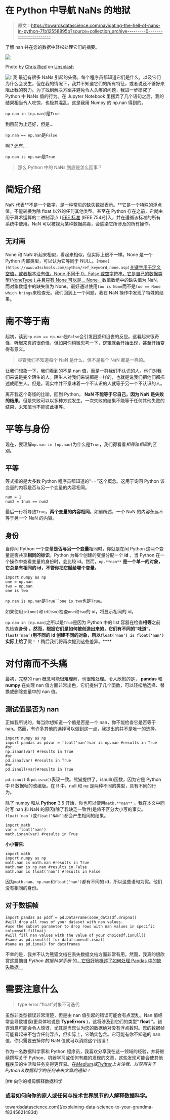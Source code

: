 # 在 Python 中导航 NaNs 的地狱

> 原文：<https://towardsdatascience.com/navigating-the-hell-of-nans-in-python-71b12558895b?source=collection_archive---------0----------------------->

了解 nan 并在您的数据中轻松处理它们的摘要。

![](img/0c4acbb2954b0db99ade80077e234f62.png)

Photo by [Chris Ried](https://unsplash.com/@cdr6934?utm_source=medium&utm_medium=referral) on [Unsplash](https://unsplash.com?utm_source=medium&utm_medium=referral)

![I](img/372a85df590327f646ff2d6a8b3607e9.png) 我 最近有很多 NaNs 引起的头痛。每个程序员都知道它们是什么，以及它们为什么会发生，但在我的情况下，我并不知道它们的所有特征，或者说还不够好来阻止我的努力。为了找到解决方案并避免令人头疼的问题，我进一步研究了 Python 中 NaNs 值的行为。在 Jupyter Notebook 里摆弄了几个语句之后，我的结果相当令人吃惊，也极其混乱。这是我用 Numpy 的 np.nan 得到的。

`np.nan in [np.nan]`是`True`

到目前为止还好，但是…

`np.nan == np.nan`是`False`

啊？还有…

`np.nan is np.nan`是`True`

> 那么 Python 中的 NaNs 到底是怎么回事？

# 简短介绍

NaN 代表**不是一个数字，是一种常见的缺失数据表示。**它是一个特殊的浮点值，不能转换为除 float 以外的任何其他类型。甚至在 Python 存在之前，它就由用于算术运算的二进制浮点 I [EEE 标准](https://www.python-course.eu/dealing_with_NaN_in_python.php) (IEEE 754)引入，并在遵循该标准的所有系统中使用。NaN 可以被视为某种数据病毒，会感染它所涉及的所有操作。

## 无对南

None 和 NaN 听起来相似，看起来相似，但实际上很不一样。None 是一个 Python 内部类型，可以认为它等同于 NULL。`[None](https://www.w3schools.com/python/ref_keyword_none.asp)`[关键字用于定义空值，或者根本没有值。None 不同于 0、False 或空字符串。它是自己的数据类型(NoneType ),并且只有 None 可以是… None。](https://www.w3schools.com/python/ref_keyword_none.asp)数值数组中的缺失值为 NaN，而对象数组中的缺失值为 None。最好通过使用`foo is None`而不是`foo == None which brings`来检查无。我们回到上一个问题，我在 NaN 操作中发现了特殊的结果。

# 南不等于南

起初，读到`np.nan == np.nan`是`False`会引发困惑和沮丧的反应。这看起来很奇怪，听起来真的很奇怪，但如果你稍微思考一下，逻辑就会开始出现，甚至开始变得有意义。

> 尽管我们不知道每个 NaN 是什么，但不是每个 NaN 都是一样的。

让我们想象一下，我们看到的不是 nan 值，而是一群我们不认识的人。他们对我们来说是完全陌生的人。陌生人对我们来说都是一样的，也就是说我们把他们都描述成陌生人。但是，现实中并不意味着一个不认识的人就等于另一个不认识的人。

离开我这个奇怪的比喻，回到 Python， **NaN 不能等于它自己，因为 NaN 是失败的结果**，但是失败可以以多种方式发生。一次失败的结果不能等于任何其他失败的结果，未知值也不能彼此相等。

# 平等与身份

现在，要理解`np.nan in [np.nan]`为什么是`True`，我们得看看*相等*和*相同*的区别。

## 平等

等式指的是大多数 Python 程序员都知道的“==”这个概念。这用于询问 Python 该变量的内容是否与另一个变量的内容相同。

```
num = 1
num2 = 1num == num2 
```

最后一行将导致`True`。**两个变量的内容相同**。如前所述，一个 NaN 的内容永远不等于另一个 NaN 的内容。

## 身份

当你问 Python 一个变量**是否与另一个变量**相同时，你就是在问 Python 这两个变量是否共享**相同的标识**。Python 为每个创建的变量分配一个 **id** ，当 Python 在一个操作中查看变量的身份时，会比较 id。然而，`np.**nan**` **是一个单一的对象，它总是有相同的 id，不管你把它赋给哪个变量。**

```
import numpy as np
one = np.nan
two = np.nan
one is two
```

`np.nan is np.nan`是`True``one is two`也是`True`。

如果使用`id(one)`和`id(two)`检查`one`和`two`的 id，将显示相同的 id。

`np.nan in [np.nan]`之所以是`True`是因为 Python 中的 list 容器在检查**相等**之前先检查**身份** **。然而，根据它们是如何被创造出来的，它们有不同的“味道”。`float(‘nan’)`用不同的 id 创建不同的对象，所以`float('nan') is float('nan')`实际上给了**假！！稍后我们将再次提到这些差异。****

# 对付南而不头痛

最初，完整的 nan 概念可能很难理解，也很难处理。令人欣慰的是， **pandas** 和 **numpy** 在处理 nan 值方面非常出色，它们提供了几个函数，可以轻松地选择、替换或删除变量中的 nan 值。

## 测试值是否为 nan

正如我所说的，每当你想知道一个值是否是一个 nan，你不能检查它是否等于 nan。然而，有许多其他的选择可以做到这一点，我提出的并不是唯一的选择。

```
import numpy as np
import pandas as pdvar = float('nan')var is np.nan #results in True
#or
np.isnan(var) #results in True
#or
pd.isna(var) #results in True
#or
pd.isnull(var)#results in True
```

`pd.isnull` & `pd.isna()`表现一致。熊猫提供了。isnull()函数，因为它是 Python 中 R 数据帧的改编版。在 R 中，null 和 na 是两种不同的类型，具有不同的行为。

除了 numpy 和从 **Python** 3.5 开始，你也可以使用`math.**nan**` 。我在本文中同时写 nan 和 NaN 的原因(除了我缺乏一致性)是值不区分大小写的事实。`float(‘nan’)`或`float(‘NAN’)`都会产生相同的结果。

```
import math
var = float('nan')
math.isnan(var) #results in True
```

**小小警告:**

```
import math
import numpy as np
math.nan is math.nan #results in True
math.nan is np.nan #results in False
math.nan is float('nan') #results in False
```

因为`math.nan`、`np.nan`和`float('nan')`都有不同的 id，所以这些语句为假。他们没有相同的身份。

## **对于数据帧**

```
import pandas as pddf = pd.DataFrame(some_data)df.dropna()
#will drop all rows of your dataset with nan values. 
#use the subset parameter to drop rows with nan values in specific columnsdf.fillna()
#will fill nan values with the value of your choicedf.isnull()
#same as pd.isnull() for dataframesdf.isna()
#same as pd.isna() for dataframes
```

不幸的是，我并不认为熊猫文档在丢失数据文档方面非常有用。然而，我真的很欣赏这篇摘自 *Python 数据科学手册* 的[，它很好地概述了如何处理 Pandas 中的缺失数据。](https://jakevdp.github.io/PythonDataScienceHandbook/03.04-missing-values.html)

# 需要注意什么

> type error:“float”对象不可迭代

虽然非类型错误非常清楚，但是由 nan 值引起的错误可能会有点混乱。Nan 值经常会导致错误(更具体地说是 **TypeErrors** )，这将涉及到它们的类型“ **float** ”。错误消息可能会令人惊讶，尤其是当您认为您的数据绝对没有浮点数时。您的数据帧可能看起来不包含任何浮点，但实际上，它确实包含。它可能有你不知道的 nan 值，你只需要去掉你的 NaN 值就可以消除这个错误！

作为一名数据科学家和 Python 程序员，我喜欢分享我在这一领域的经验，并将继续撰写关于 Python、机器学习或任何有趣的发现的文章，这些发现可能会使其他程序员的生活和任务变得更容易。在[*Medium*](https://medium.com/me)*或*[*Twitter*](https://twitter.com/DIRUSSOJulia)*上关注我，以获得关于 Python &数据科学的任何未来文章的通知！*

[](/explaining-data-science-to-your-grandma-f8345621483d) [## 向你的祖母解释数据科学

### 或者如何向你的家人或任何与技术世界脱节的人解释数据科学。

towardsdatascience.com](/explaining-data-science-to-your-grandma-f8345621483d)